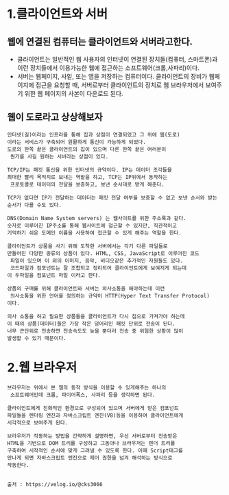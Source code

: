 1.클라이언트와 서버
==================
웹에 연결된 컴퓨터는 클라이언트와 서버라고한다.
--------------------------------------------
   * 클라이언트는 일반적인 웹 사용자의 인터넷이 연결된 장치들(컴퓨터, 스마트폰)과 이런 장치들에서 이용가능한 웹에 접근하는 소프트웨어(크롬,사파리)이다.
   * 서버는 웹페이지, 사잍, 또는 앱을 저장하는 컴퓨터이다. 클라이언트의 장비가 웹페이지에 접근을 요청할 때, 서버로부터 클라이언트의 장치로 웹 브라우저에서 보여주기 위한 웹 페이지의 사본이 다운로드 된다.

웹이 도로라고 상상해보자
----------------------
    인터넷(길)이라는 인프라를 통해 집과 상점이 연결되었고 그 위에 웹(도로)
    이라는 서비스가 구축되어 원활하게 통신이 가능하게 되었다.
    도로의 한쪽 끝은 클라이언트의 집이 있으며 다른 한쪽 끝은 여러분이
     뭔가를 사길 원하는 서버라는 상점이 있다.

    TCP/IP는 패킷 통신을 위한 인터넷의 규약이다. IP는 데이터 조각들을 
    최대한 빨리 목적지로 보내는 역할을 하고, TCP는 IP위에서 동작하는
     프로토콜로 데이터의 전달을 보증하고, 보낸 순서대로 받게 해준다.

    TCP가 없다면 IP가 전달하는 데이터는 패킷 전달 여부를 보증할 수 없고 보낸 순서와 받는 순서가 다를 수도 있다.

    DNS(Domain Name System servers) 는 웹사이트를 위한 주소록과 같다.
    숫자로 이루어진 IP주소를 통해 웹사이트에 접근할 수 있지만, 직관적이고 
    기억하기 쉬운 도메인 이름을 사용하여 접근할 수 있게 해주는 역할을 한다.

    클라이언트가 상품을 사기 위해 도착한 서버에서는 각기 다른 파일들로 
    만들어진 다양한 종류의 상품이 있다. HTML, CSS, JavaScript로 이루어진 코드
     파일이 있으며 이 외의 이미지, 음악, 비디오같은 추가적인 자원들도 있다. 
     코드파일과 컴포넌트는 잘 조합되고 정리되어 클라이언트에게 보여지게 되는데
    이 두파일을 컴포넌트 파일 이라고 한다.

    상품의 구매를 위해 클라이언트와 서버는 의사소통을 해야하는데 이런
     의사소통을 위한 언어를 정의하는 규약이 HTTP(Hyper Text Transfer Protocol)
    이다.

    의사 소통을 하고 필요한 상품들을 클라이언트가 다시 집으로 가져가야 하는데 
    이 때의 상품(데이터)들은 가장 작은 덩어리인 패킷 단위로 전송이 된다. 
    너무 큰단위로 전송하면 전송속도도 늦을 뿐더러 전송 중 위험한 상황이 많이 
    발생할 수 있기 때문이다.

2.웹 브라우저
=============

    브라우저는 위에서 본 웹의 동작 방식을 이용할 수 있게해주는 하나의
     소프트웨어인데 크롬, 파이어폭스, 사파리 등을 생각하면 된다.

    클라이언트에게 친화적인 환경으로 구성되어 있으며 서버에게 받은 컴포넌트 
    파일들을 렌더링 엔진과 자바스크립트 엔진(V8)등을 이용하여 클라이언트에게 
    시각적으로 보여주게 된다.

    브라우저가 작동하는 방법을 간략하게 설명하면, 우선 서버로부터 전송받은 
    HTML을 기반으로 DOM 트리를 구성하고 그동아나 브라우저는 렌더 트리를 
    구축하여 시작적인 순서에 맞게 그려낼 수 있도록 한다. 이때 Script태그를 
    만나게 되면 자바스크립트 엔진으로 제어 권한을 넘겨 해석하는 방식으로 
    작동한다.


    출처 : https://velog.io/@cks3066